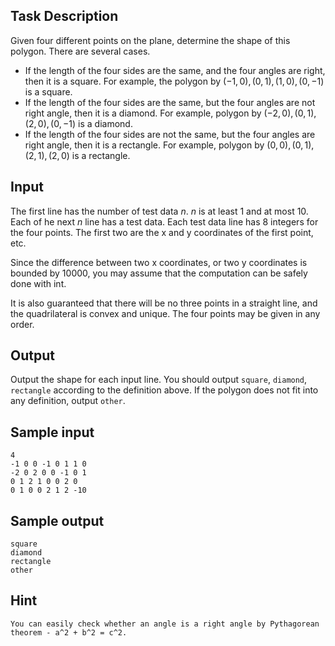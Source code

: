 ## Task Description ##

Given four different points on the plane, determine the shape of this polygon. There are several cases.

* If the length of the four sides are the same, and the four angles are right, then it is a square. For example, the polygon by $(-1, 0), (0, 1), (1, 0), (0, -1)$ is a square.
* If the length of the four sides are the same, but the four angles are not right angle, then it is a diamond. For example, polygon by $(-2, 0), (0, 1), (2, 0), (0, -1)$ is a diamond.
* If the length of the four sides are not the same, but the four angles are right angle, then it is a rectangle. For example, polygon by $(0, 0), (0, 1), (2, 1), (2, 0)$ is a rectangle.

## Input ##

The first line has the number of test data $n$. $n$ is at least 1 and at most 10.
Each of he next $n$ line has a test data. Each test data line has 8 integers for the four points.
The first two are the x and y coordinates of the first point, etc.

Since the difference between two x coordinates, or two y coordinates is bounded by 10000, you may assume that the computation can be safely done with int.

It is also guaranteed that there will be no three points in a straight line, and the quadrilateral is convex and unique. The four points may be given in any order.

## Output ##

Output the shape for each input line. You should output `square`, `diamond`, `rectangle` according to the definition above. If the polygon does not fit into any definition, output `other`.

## Sample input ##
```
4
-1 0 0 -1 0 1 1 0
-2 0 2 0 0 -1 0 1
0 1 2 1 0 0 2 0
0 1 0 0 2 1 2 -10
```

## Sample output ##
```
square
diamond
rectangle
other
```

## Hint ##
```
You can easily check whether an angle is a right angle by Pythagorean theorem - a^2 + b^2 = c^2.
```